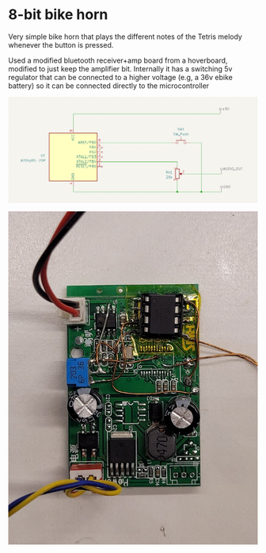# 8-bit bike horn

Very simple bike horn that plays the different notes of the Tetris melody whenever the button is pressed.

Used a modified bluetooth receiver+amp board from a hoverboard, modified to just keep the amplifier bit. Internally it has a switching 5v regulator that can be connected to a higher voltage (e.g, a 36v ebike battery) so it can be connected directly to the microcontroller

![Schematic](schematic.png)

![Photo](photo.jpg)